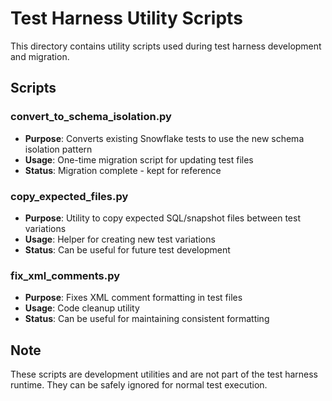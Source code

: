 # Test Harness Utility Scripts

This directory contains utility scripts used during test harness development and migration.

## Scripts

### convert_to_schema_isolation.py
- **Purpose**: Converts existing Snowflake tests to use the new schema isolation pattern
- **Usage**: One-time migration script for updating test files
- **Status**: Migration complete - kept for reference

### copy_expected_files.py
- **Purpose**: Utility to copy expected SQL/snapshot files between test variations
- **Usage**: Helper for creating new test variations
- **Status**: Can be useful for future test development

### fix_xml_comments.py
- **Purpose**: Fixes XML comment formatting in test files
- **Usage**: Code cleanup utility
- **Status**: Can be useful for maintaining consistent formatting

## Note
These scripts are development utilities and are not part of the test harness runtime.
They can be safely ignored for normal test execution.